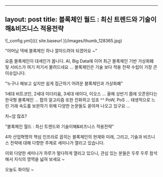 
---
layout: post
title: 블록체인 월드 : 최신 트렌드와 기술이해&비즈니스 적용전략
---

![_config.yml]({{ site.baseurl }}/images/thumb_128365.jpg)

"어머님 댁에 블록체인 하나 깔아드려야 되겠어요 ~"

요즘 블록체인이 대세인가 봅니다.
AI, Big Data에 이어 최근 블록체인 기반 가상화폐 및 서비스가 여기 저기서 몰려드네요 ...
블록체인은 기술 보다 적용 전략 수립이 가장 큰 이슈입니다.

"누구나 해보고 싶지만 쉽게 접근하기 어려운 블록체인과 가상화폐"

1세대 비트코인, 2세대 이더리움, 3세대 에이다, 이오스 ...
올해 상반기 쯤에 오픈된다는 한국형 블록체인 ...
합의 알고리즘 또한 진화하고 있죠 ^^ PoW, PoS ...
태생적으로 느린 거래 속도를 보완하기 위해 다양한 논문들도 쏟아져 나오고 있구요 ...

차~암 많죠?

"블록체인 월드 : 최신 트렌드와 기술이해&비즈니스 적용전략"

4차 산업혁명의 핵심 인프라로 꼽히는 블록체인의 현재와 미래,
그리고, 기술과 비즈니스 전략에 대해 다향한 주제로 세미나가 열리고 있습니다.

이외 다양한 세미나가 하루가 멀다하게 열리고 있으니,
관심 있는 분들은 두루 두루 참석해서 지식의 영역을 넓혀 보세요 ~

오늘도 화이팅 ~


